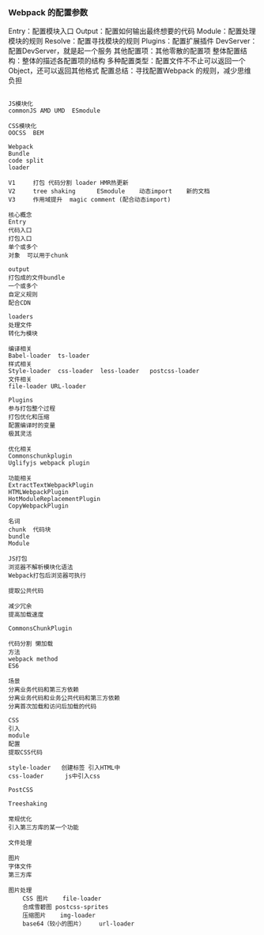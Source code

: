 
###  Webpack 的配置参数
Entry：配置模块入口
Output：配置如何输出最终想要的代码
Module：配置处理模块的规则
Resolve：配置寻找模块的规则
Plugins：配置扩展插件
DevServer：配置DevServer，就是起一个服务
其他配置项：其他零散的配置项
整体配置结构：整体的描述各配置项的结构
多种配置类型：配置文件不不止可以返回一个 Object，还可以返回其他格式
配置总结：寻找配置Webpack 的规则，减少思维负担


```text

JS模块化
commonJS AMD UMD  ESmodule

CSS模块化
OOCSS  BEM

Webpack
Bundle  
code split 
loader

V1     打包 代码分割 loader HMR热更新
V2     tree shaking      ESmodule    动态import    新的文档
V3     作用域提升  magic comment (配合动态import)

核心概念
Entry
代码入口
打包入口
单个或多个
对象  可以用于chunk

output
打包成的文件bundle
一个或多个
自定义规则
配合CDN

loaders
处理文件
转化为模块

编译相关
Babel-loader  ts-loader
样式相关
Style-loader  css-loader  less-loader	postcss-loader
文件相关
file-loader URL-loader

Plugins
参与打包整个过程
打包优化和压缩
配置编译时的变量
极其灵活

优化相关
Commonschunkplugin
Uglifyjs webpack plugin

功能相关
ExtractTextWebpackPlugin
HTMLWebpackPlugin
HotModuleReplacementPlugin
CopyWebpackPlugin

名词
chunk  代码块
bundle  
Module

JS打包
浏览器不解析模块化语法
Webpack打包后浏览器可执行

提取公共代码

减少冗余
提高加载速度

CommonsChunkPlugin

代码分割 懒加载
方法
webpack method
ES6

场景
分离业务代码和第三方依赖
分离业务代码和业务公共代码和第三方依赖
分离首次加载和访问后加载的代码

CSS 
引入
module
配置
提取CSS代码

style-loader   创建标签 引入HTML中
css-loader      js中引入css

PostCSS

Treeshaking

常规优化
引入第三方库的某一个功能

文件处理

图片
字体文件
第三方库

图片处理
 	CSS 图片    file-loader
 	合成雪碧图 postcss-sprites
 	压缩图片    img-loader
 	base64（较小的图片）    url-loader


```